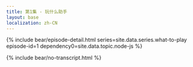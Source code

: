 ```yaml
---
title: 第1集 - 玩什么助手
layout: base
localization: zh-CN
---
```


{% include bear/episode-detail.html
    series=site.data.series.what-to-play
    episode-id=1
    dependency0=site.data.topic.node-js
%}

{% include bear/no-transcript.html %}